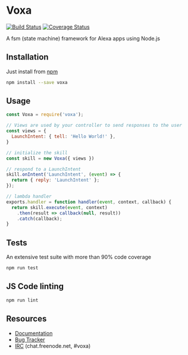 Voxa
====================

[![Build Status](https://travis-ci.org/mediarain/voxa.svg?branch=master)](https://travis-ci.org/mediarain/voxa)
[![Coverage Status](https://coveralls.io/repos/github/mediarain/voxa/badge.svg?branch=master)](https://coveralls.io/github/mediarain/voxa?branch=master)

A fsm (state machine) framework for Alexa apps using Node.js

Installation
-------------

Just install from [npm](https://www.npmjs.com/package/voxa)

```bash
npm install --save voxa
```

Usage
------

```javascript
const Voxa = require('voxa');

// Views are used by your controller to send responses to the user
const views = {
  LaunchIntent: { tell: 'Hello World!' },
}

// initialize the skill
const skill = new Voxa({ views })

// respond to a LaunchIntent
skill.onIntent('LaunchIntent', (event) => {
  return { reply: 'LaunchIntent' };
});

// lambda handler
exports.handler = function handler(event, context, callback) {
  return skill.execute(event, context)
    .then(result => callback(null, result))
    .catch(callback);
}

```

Tests
------

An extensive test suite with more than 90% code coverage

```bash
npm run test
```

JS Code linting
-----------------

```bash
npm run lint
```

Resources
----------

* [Documentation](http://voxa.readthedocs.io/en/latest/)
* [Bug Tracker](https://github.com/mediarain/voxa/issues)
* [IRC](irc://chat.freenode.net/voxa) (chat.freenode.net, #voxa)
